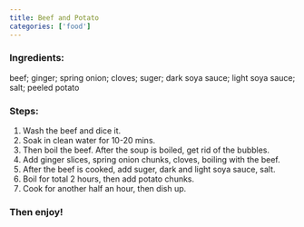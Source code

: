 ```yaml
---
title: Beef and Potato
categories: ['food']
---
```


### Ingredients:

beef; ginger; spring onion; cloves; suger; dark soya sauce; light soya sauce; salt; peeled potato
   
     
### Steps:

1. Wash the beef and dice it.  
2. Soak in clean water for 10-20 mins.
3. Then boil the beef. After the soup is boiled, get rid of the bubbles.
4. Add ginger slices, spring onion chunks, cloves, boiling with the beef.
5. After the beef is cooked, add suger, dark and light soya sauce, salt.
6. Boil for total 2 hours, then add potato chunks.
7. Cook for another half an hour, then dish up.

     
### Then enjoy!
